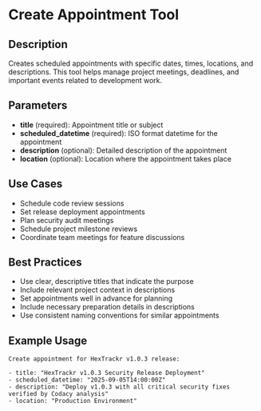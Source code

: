 # Create Appointment Tool

## Description

Creates scheduled appointments with specific dates, times, locations, and descriptions. This tool helps manage project meetings, deadlines, and important events related to development work.

## Parameters

- **title** (required): Appointment title or subject
- **scheduled_datetime** (required): ISO format datetime for the appointment
- **description** (optional): Detailed description of the appointment
- **location** (optional): Location where the appointment takes place

## Use Cases

- Schedule code review sessions
- Set release deployment appointments
- Plan security audit meetings
- Schedule project milestone reviews
- Coordinate team meetings for feature discussions

## Best Practices

- Use clear, descriptive titles that indicate the purpose
- Include relevant project context in descriptions
- Set appointments well in advance for planning
- Include necessary preparation details in descriptions
- Use consistent naming conventions for similar appointments

## Example Usage

```text
Create appointment for HexTrackr v1.0.3 release:

- title: "HexTrackr v1.0.3 Security Release Deployment"
- scheduled_datetime: "2025-09-05T14:00:00Z"
- description: "Deploy v1.0.3 with all critical security fixes verified by Codacy analysis"
- location: "Production Environment"

```
